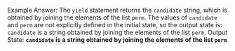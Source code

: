 Example Answer:
The `yield` statement returns the `candidate` string, which is obtained by joining the elements of the list `perm`. The values of `candidate` and `perm` are not explicitly defined in the initial state, so the output state is: `candidate` is a string obtained by joining the elements of the list `perm`.
Output State: **`candidate` is a string obtained by joining the elements of the list `perm`**